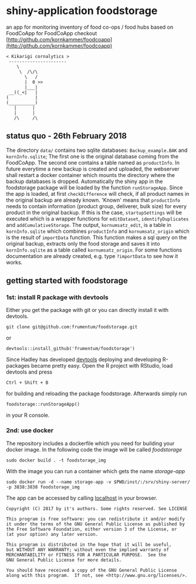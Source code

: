 # shiny-application foodstorage
an app for monitoring inventory of food co-ops / food hubs based on FoodCoApp
for FoodCoApp checkout [http://github.com/kornkammer/foodcoapp](http://github.com/kornkammer/foodcoapp)

```
< Kikarigi cornalytics >
 ----------------------
    \
     \  /\/\
       \   /
       |  0 >>
       |___|
 __((_<|   |
(          |
(__________)
   |      |
   |      |
   /\     /\

```
## status quo - 26th February 2018
The directory `data/` contains two sqlite databases: `Backup_example.BAK` and `kornInfo.sqlite`; The first one is the original database coming from the FoodCoApp. The second one contains a table named as `productInfo`. In future everytime a new backup is created and uploaded, the webserver shall restart a docker container which mounts the directory where the backup databases is dropped. Automatically the shiny app in the foodstorage package will be loaded by the function `runStorageApp`. Since the app is loaded, at first `checkDifference` will check, if all product names in the original backup are already known. 'Known' means that `productInfo` needs to contain information (product group, deliverer, bulk size) for every product in the original backup. If this is the case, `startupSettings` will be executed which is a wrapper functions for `editDataset`, `identifyDuplicates` and `addCumulativeStorage`. The output, `kornumsatz_edit`, is a table in `kornInfo.sqlite` which combines `productInfo` and `kornumsatz_origin` which is the result of `importData` function. This function makes a sql query on the original backup, extracts only the food storage and saves it into `kornInfo.sqlite` as a table called `kornumsatz_origin`.
For some functions documentation are already created, e.g. type `?importData` to see how it works.

## getting started with foodstorage
### 1st: install R package with devtools
Either you get the package with git or you can directly install it with devtools.
```
git clone git@github.com:frumentum/foodstorage.git
```
or
```
devtools::install_github('frumentum/foodstorage')
```
Since Hadley has developed [devtools](https://github.com/hadley/devtools) deploying and developing R-packages became pretty easy. Open the R project with RStudio, load devtools and press
```
Ctrl + Shift + B
```
for building and reloading the package foodstorage. Afterwards simply run
```
foodstorage::runStorageApp()
```
in your R console.
### 2nd: use docker 
The repository includes a dockerfile which you need for building your docker image. In the following code the image will be called *foodstorage*
```
sudo docker build . -t foodstorage_img
``` 
With the image you can run a container which gets the name *storage-app*
```
sudo docker run -d --name storage-app -v $PWD/inst/:/srv/shiny-server/ -p 3838:3838 foodstorage_img
```
The app can be accessed by calling [localhost](http://0.0.0.0:3838) in your browser.
 
    Copyright (C) 2017 by it's authors. Some rights reserved. See LICENSE

    This program is free software: you can redistribute it and/or modify
    it under the terms of the GNU General Public License as published by
    the Free Software Foundation, either version 3 of the License, or
    (at your option) any later version.

    This program is distributed in the hope that it will be useful,
    but WITHOUT ANY WARRANTY; without even the implied warranty of
    MERCHANTABILITY or FITNESS FOR A PARTICULAR PURPOSE.  See the
    GNU General Public License for more details.

    You should have received a copy of the GNU General Public License
    along with this program.  If not, see <http://www.gnu.org/licenses/>.


